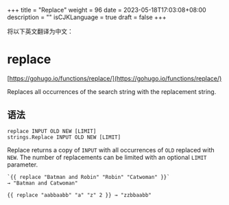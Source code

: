 +++
title = "Replace"
weight = 96
date = 2023-05-18T17:03:08+08:00
description = ""
isCJKLanguage = true
draft = false
+++

将以下英文翻译为中文：
# replace

[https://gohugo.io/functions/replace/](https://gohugo.io/functions/replace/)

Replaces all occurrences of the search string with the replacement string.

## 语法

```
replace INPUT OLD NEW [LIMIT]
strings.Replace INPUT OLD NEW [LIMIT]
```

Replace returns a copy of `INPUT` with all occurrences of `OLD` replaced with `NEW`. The number of replacements can be limited with an optional `LIMIT` parameter.

```
`{{ replace "Batman and Robin" "Robin" "Catwoman" }}`
→ "Batman and Catwoman"

{{ replace "aabbaabb" "a" "z" 2 }} → "zzbbaabb"
```
